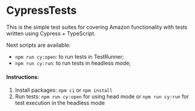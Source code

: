 # CypressTests

This is the simple test suites for covering Amazon functionality with tests written using Cypress + TypeScript.

Next scripts are available:
* ```npm run cy:open```: to run tests in TestRunner;
* ```npm run cy:run```: to run tests in headless mode;

#### Instructions:
1. Install packages:
```npm ci``` or ```npm install```
2. Run tests:
```npm run cy:open``` for using head mode or ```npm run cy:run``` for test execution in the headless mode
